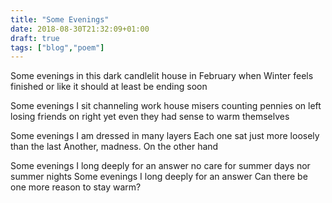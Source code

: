 ```yaml
---
title: "Some Evenings"
date: 2018-08-30T21:32:09+01:00
draft: true
tags: ["blog","poem"]
---
```


Some evenings in this dark candlelit house
in February when Winter feels finished
or like it should at least be ending soon

Some evenings I sit channeling work house misers
counting pennies on left losing friends on right
yet even they had sense to warm themselves

Some evenings I am dressed in many layers
Each one sat just more loosely than the last
Another, madness. On the other hand

Some evenings I long deeply for an answer
no care for summer days nor summer nights
Some evenings I long deeply for an answer
Can there be one more reason to stay warm?

